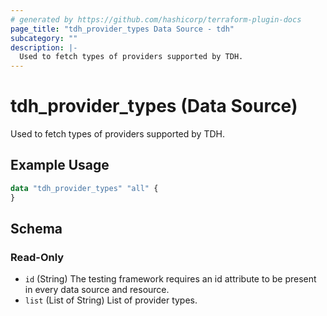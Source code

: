 ```yaml
---
# generated by https://github.com/hashicorp/terraform-plugin-docs
page_title: "tdh_provider_types Data Source - tdh"
subcategory: ""
description: |-
  Used to fetch types of providers supported by TDH.
---
```


# tdh_provider_types (Data Source)

Used to fetch types of providers supported by TDH.

## Example Usage

```terraform
data "tdh_provider_types" "all" {
}
```

<!-- schema generated by tfplugindocs -->
## Schema

### Read-Only

- `id` (String) The testing framework requires an id attribute to be present in every data source and resource.
- `list` (List of String) List of provider types.


